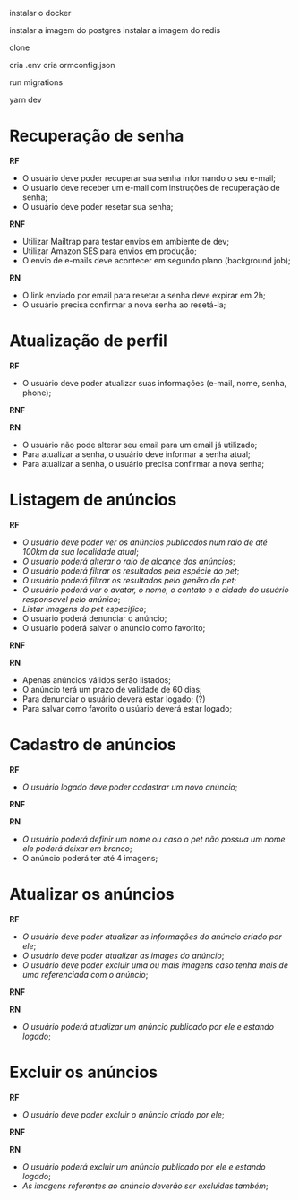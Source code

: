 instalar o docker

instalar a imagem do postgres
instalar a imagem do redis

clone

cria .env
cria ormconfig.json

run migrations

yarn dev

# Recuperação de senha

**RF**

- O usuário deve poder recuperar sua senha informando o seu e-mail;
- O usuário deve receber um e-mail com instruções de recuperação de senha;
- O usuário deve poder resetar sua senha;

**RNF**

- Utilizar Mailtrap para testar envios em ambiente de dev;
- Utilizar Amazon SES para envios em produção;
- O envio de e-mails deve acontecer em segundo plano (background job);


**RN**

- O link enviado por email para resetar a senha deve expirar em 2h;
- O usuário precisa confirmar a nova senha ao resetá-la;

# Atualização de perfil

**RF**

- O usuário deve poder atualizar suas informações (e-mail, nome, senha, phone);

**RNF**

**RN**

- O usuário não pode alterar seu email para um email já utilizado;
- Para atualizar a senha, o usuário deve informar a senha atual;
- Para atualizar a senha, o usuário precisa confirmar a nova senha;

# Listagem de anúncios

**RF**

- _O usuário deve poder ver os anúncios publicados num raio de até 100km da sua localidade atual_;
- _O usuario poderá alterar o raio de alcance dos anúncios_;
- _O usuário poderá filtrar os resultados pela espécie do pet_;
- _O usuário poderá filtrar os resultados pelo genêro do pet_; 
- _O usuário poderá ver o avatar, o nome, o contato e a cidade do usuário responsavel pelo anúnico_;
- _Listar Imagens do pet especifico_;
- O usuário poderá denunciar o anúncio;
- O usuário poderá salvar o anúncio como favorito;

**RNF**

**RN**
- Apenas anúncios válidos serão listados;
- O anúncio terá um prazo de validade de 60 dias;
- Para denunciar o usuário deverá estar logado; (?)
- Para salvar como favorito o usúario deverá estar logado;


# Cadastro de anúncios

**RF**
- _O usuário logado deve poder cadastrar um novo anúncio_;

**RNF**

**RN**
- _O usuário poderá definir um nome ou caso o pet não possua um nome ele poderá deixar em branco_;
- O anúncio poderá ter até 4 imagens;

# Atualizar os anúncios

**RF**
- _O usuário deve poder atualizar as informações do anúncio criado por ele_;
- _O usuário deve poder atualizar as images do anúncio_;
- _O usuário deve poder excluir uma ou mais imagens caso tenha mais de uma referenciada com o anúncio_;

**RNF**

**RN**
- _O usuário poderá atualizar um anúncio publicado por ele e estando logado_;

# Excluir os anúncios


**RF**
- _O usuário deve poder excluir o anúncio criado por ele_;

**RNF**

**RN**
- _O usuário poderá excluir um anúncio publicado por ele e estando logado_;
- _As imagens referentes ao anúncio deverão ser excluidas também_;
